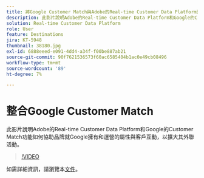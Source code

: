 ```yaml
---
title: 將Google Customer Match與Adobe的Real-time Customer Data Platform整合
description: 此影片說明Adobe的Real-time Customer Data Platform和Google的Customer Match功能如何協助品牌就Google擁有和運營的屬性與客戶互動，以擴大其外聯活動。
solution: Real-time Customer Data Platform
role: User
feature: Destinations
jira: KT-5948
thumbnail: 38180.jpg
exl-id: 6888eeed-e091-4dd4-a34f-f00be887ab21
source-git-commit: 90f7621536573f60ac6585404b1ac0e49cb08496
workflow-type: tm+mt
source-wordcount: '89'
ht-degree: 7%

---
```


# 整合Google Customer Match

此影片說明Adobe的Real-time Customer Data Platform和Google的Customer Match功能如何協助品牌就Google擁有和運營的屬性與客戶互動，以擴大其外聯活動。

>[!VIDEO](https://video.tv.adobe.com/v/38180?quality=12&learn=on)

如需詳細資訊，請瀏覽本[文件](https://experienceleague.adobe.com/docs/experience-platform/destinations/catalog/advertising/google-customer-match.html)。
